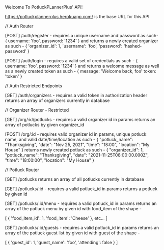Welcome To PotluckPLannerPlus' API!

https://potluckplannerplus.herokuapp.com/ is the base URL for this API

// Auth Router

[POST] /auth/register - requires a unique username and password as such-
{
    username: 'foo',
    password: '1234'
} and returns a newly created organizer as such -
{
    'organizer_id': 1,
    'username': 'foo',
    'password': 'hashed-password'
}

[POST] /auth/login - requires a valid set of credentials as such -
{
    username: 'foo',
    password: '1234'
} and returns a welcome message as well as a newly created token as such -
{
    message: 'Welcome back, foo'
    token: 'token'
}

// Auth Restricted Endpoints

[GET] /auth/organizers - requires a valid token in authorization header
returns an array of organizers currently in database

// Organizer Router - Restricted

[GET] /org/:id/potlucks - requires a valid organizer id in params
returns an array of potlucks by given organizer_id

[POST] /org/:id - requires valid organizer id in params, unique potluck name, and valid date/time/location as such -
{
    "potluck_name": "Thanksgiving",
    "date": "Nov 25, 2021",
    "time": "18:00",
    "location": "My House"
} returns newly created potluck as such -
{
    "organizer_id": 1,
    "potluck_name": "Thanksgiving",
    "date": "2021-11-25T08:00:00.000Z",
    "time": "18:00:00",
    "location": "My House"
}

// Potluck Router

[GET] /potlucks
returns an array of all potlucks currently in database

[GET] /potlucks/:id - requires a valid potluck_id in params
returns a potluck by given id

[GET] /potlucks/:id/menu - requires a valid potluck_id in params
returns an array of the potluck menu by given id with food_item of the shape -

[
    {
        'food_item_id': 1,
        'food_item': 'Cheese'
    },
    etc...
]

[GET] /potlucks/:id/guests - requires a valid potluck_id in params
returns an array of the potluck guest list by given id with guest of the shape -

[
    {
        'guest_id': 1,
        'guest_name': 'foo',
        'attending': false
    }
]
